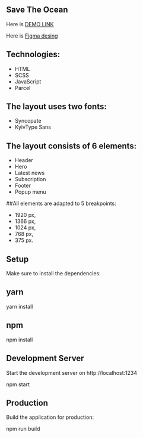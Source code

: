 ## Save The Ocean

Here is [DEMO LINK](https://creative-treacle-b012ef.netlify.app/#ourProjects)

Here is [Figma desing](https://www.figma.com/file/PQZPy117Zlowfrs0AnvhVs/Test?node-id=1%3A92&t=dfmKsoL3x20sh7X8-0/)


## Technologies:
 - HTML
 - SCSS
 - JavaScript
 - Parcel

## The layout uses two fonts:
 - Syncopate
 -  KyivType Sans

## The layout consists of 6 elements:
- Header
- Hero
- Latest news
- Subscription
- Footer
- Popup menu

##All elements are adapted to 5 breakpoints:
- 1920 px,
- 1366 px,
- 1024 px,
- 768 px,
- 375 px.


## Setup
Make sure to install the dependencies:

## yarn
yarn install

## npm
npm install


## Development Server

Start the development server on http://localhost:1234

npm start

## Production

Build the application for production:

npm run build
